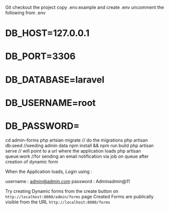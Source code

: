 Git checkout the project
copy .env.example and create .env
uncomment the following from .env
# DB_HOST=127.0.0.1
# DB_PORT=3306
# DB_DATABASE=laravel
# DB_USERNAME=root
# DB_PASSWORD=

cd admin-forms
php artsian migrate // do the migrations
php artisan db:seed //seeding admin data
npm install && npm run build
php artisan serve // will point to a url where the application loads
php artisan queue:work //for sending an email notification via job on queue after creation of dynamic form

When the Application loads, Login using :

username : admin@admin.com
password : Adminadmin@11

Try creating Dynamic forms from the create button on `http://localhost:8000/admin/forms` page
Created Forms are publically visible from the URL `http://localhost:8000/forms`

